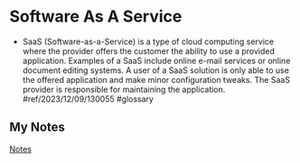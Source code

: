# Software As A Service
- SaaS (Software-as-a-Service) is a type of cloud computing service where the provider offers the customer the ability to use a provided application. Examples of a SaaS include online e-mail services or online document editing systems. A user of a SaaS solution is only able to use the offered application and make minor configuration tweaks. The SaaS provider is responsible for maintaining the application. #ref/2023/12/09/130055 #glossary 
## My Notes
[Notes](mynotes/saas-notes.md)
